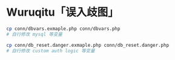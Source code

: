 # Wuruqitu「误入歧图」

```sh
cp conn/dbvars.exmaple.php conn/dbvars.php
# 自行修改 mysql 等变量

cp conn/db_reset.danger.exmaple.php conn/db_reset.danger.php
# 自行修改 custom auth logic 等变量
```
